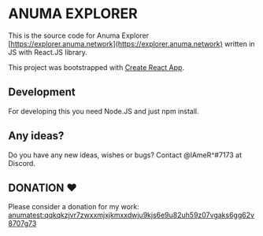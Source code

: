 # ANUMA EXPLORER

This is the source code for Anuma Explorer [https://explorer.anuma.network](https://explorer.anuma.network) written in JS with React.JS library.

This project was bootstrapped with [Create React App](https://github.com/facebook/create-react-app).

## Development

For developing this you need Node.JS and just npm install.

## Any ideas?

Do you have any new ideas, wishes or bugs? Contact @lAmeR^#7173 at Discord.

## DONATION ♥

Please consider a donation for my work: [anumatest:qqkqkzjvr7zwxxmjxjkmxxdwju9kjs6e9u82uh59z07vgaks6gg62v8707g73](https://explorer.anuma.network/addresses/anumatest:qqkqkzjvr7zwxxmjxjkmxxdwju9kjs6e9u82uh59z07vgaks6gg62v8707g73)
